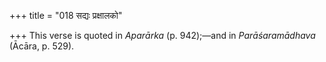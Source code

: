 +++
title = "018 सद्यः प्रक्षालको"

+++
This verse is quoted in *Aparārka* (p. 942);—and in *Parāśaramādhava*
(Ācāra, p. 529).


